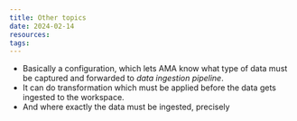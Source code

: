 ```yaml
---
title: Other topics
date: 2024-02-14
resources: 
tags:
---
```


- Basically a configuration, which lets AMA know what type of data must be captured and forwarded to *data ingestion pipeline*.
- It can do transformation which must be applied before the data gets ingested to the workspace.
- And where exactly the data must be ingested, precisely 